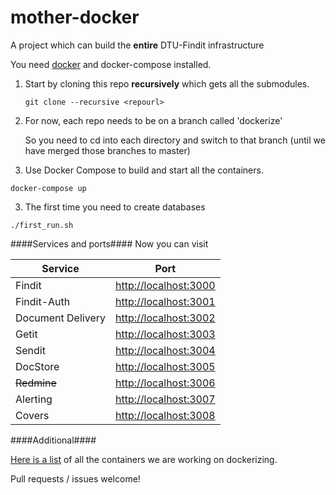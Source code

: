 # mother-docker
A project which can build the **entire** DTU-Findit infrastructure

You need [docker](https://www.docker.com) and docker-compose installed.


1. Start by cloning this repo **recursively** which gets all the submodules.

   `git clone --recursive <repourl>`

1. For now, each repo needs to be on a branch called 'dockerize'

   So you need to cd into each directory and switch to that branch (until we have merged those branches to master)

2. Use Docker Compose to build and start all the containers.

  `docker-compose up`

3. The first time you need to create databases
 
 `./first_run.sh`



####Services and ports####
Now you can visit

|Service | Port |
|--------|------|
|Findit  | <http://localhost:3000> |
|Findit-Auth  | <http://localhost:3001> |
|Document Delivery  | <http://localhost:3002> |
|Getit | <http://localhost:3003> |
|Sendit  | <http://localhost:3004> |
|DocStore | <http://localhost:3005> |
|~~Redmine~~  | <http://localhost:3006> |
|Alerting  | <http://localhost:3007> |
|Covers  | <http://localhost:3008> |


####Additional####

[Here is a list](https://github.com/dtulibrary/mother-docker/issues/1) of all the containers we are working on dockerizing.

Pull requests / issues welcome!
